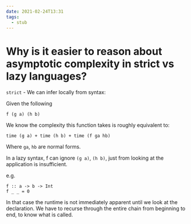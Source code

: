 ```yaml
---
date: 2021-02-24T13:31
tags: 
  - stub
---
```


# Why is it easier to reason about asymptotic complexity in strict vs lazy languages?

`strict` - We can infer locally from syntax:

Given the following 
```
f (g a) (h b)
```

We know the complexity this function takes is roughly equivalent to:

```
time (g a) + time (h b) + time (f ga hb)
```

Where `ga`, `hb` are normal forms.

In a lazy syntax, f can ignore `(g a)`, `(h b)`, just from looking at the application is insufficient.

e.g.
```
f :: a -> b -> Int
f _ _ = 0
```

In that case the runtime is not immediately apparent until we look at the declaration. We have to recurse through the entire chain from beginning to end, to know what is called.
